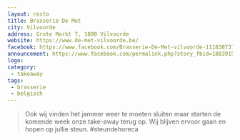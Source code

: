 ```yaml
---
layout: resto
title: Brasserie De Met
city: Vilvoorde
address: Grote Markt 7, 1800 Vilvoorde
website: https://www.de-met-vilvoorde.be/
facebook: https://www.facebook.com/Brasserie-De-Met-vilvoorde-111838737133521
announcement: https://www.facebook.com/permalink.php?story_fbid=188391592811568&id=111838737133521
logo: 
category: 
 - takeaway
tags: 
 - brasserie
 - belgisch
---
```


> Ook wij vinden het jammer weer te moeten sluiten maar starten de komende week onze take-away terug op. Wij blijven ervoor gaan en hopen op jullie steun. #steundehoreca
